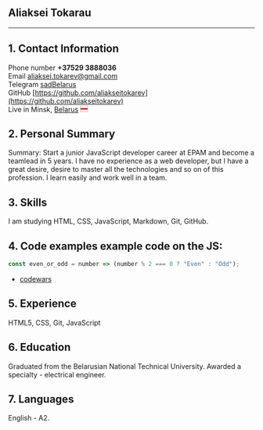 ## Aliaksei Tokarau

---

## 1. Contact Information
Phone number **+37529 3888036**  
   Email [aliaksei.tokarev@gmail.com](aliaksei.tokarev@gmail.com)  
   Telegram [sadBelarus][sad]  
   GitHub [https://github.com/aliakseitokarev](https://github.com/aliakseitokarev)  
   Live in Minsk, [Belarus](https://www.wikiwand.com/en/Belarus 'Minsk is the capital') ![
flag](data:image/png;base64,iVBORw0KGgoAAAANSUhEUgAAABAAAAANCAYAAACgu+4kAAAACXBIWXMAAA7EAAAOxAGVKw4bAAAAYElEQVQoz82TIRaAMAxDsz1isIh57o5FT/QWcwj8BBZTUSx2rdn3P3kRSa01671DVTECSZRSABExLyJiebT5j6oiI0g4YAGAe1t99nHOMmF/Xpd81TrBhEzSLZNEin7hA89/Xdb1M0K3AAAAAElFTkSuQmCC) 
      
## 2. Personal Summary
Summary: Start a junior JavaScript developer career at EPAM and become a teamlead in 5 years. I have no experience as a web developer, but I have a great desire, desire to master all the technologies and so on of this profession. I learn easily and work well in a team.
## 3. Skills
I am studying HTML, CSS, JavaScript, Markdown, Git, GitHub.
## 4. Code examples example code on the JS:
```javascript
const even_or_odd = number => (number % 2 === 0 ? "Even" : "Odd");
```
- [codewars](https://www.codewars.com/users/aliakseitokarev)

## 5. Experience
HTML5, CSS, Git, JavaScript
## 6. Education
Graduated from the Belarusian National Technical University. Awarded a specialty - electrical engineer.
## 7. Languages
English - А2.

[sad]: https://t.me/sadBelarus ':('